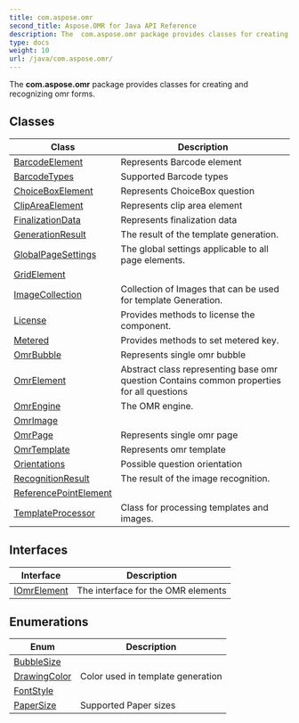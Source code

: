 ```yaml
---
title: com.aspose.omr
second_title: Aspose.OMR for Java API Reference
description: The  com.aspose.omr package provides classes for creating and recognizing omr forms.
type: docs
weight: 10
url: /java/com.aspose.omr/
---
```



The  **com.aspose.omr** package provides classes for creating and recognizing omr forms.


## Classes

| Class | Description |
| --- | --- |
| [BarcodeElement](../com.aspose.omr/barcodeelement) | Represents Barcode element |
| [BarcodeTypes](../com.aspose.omr/barcodetypes) | Supported Barcode types |
| [ChoiceBoxElement](../com.aspose.omr/choiceboxelement) | Represents ChoiceBox question |
| [ClipAreaElement](../com.aspose.omr/clipareaelement) | Represents clip area element |
| [FinalizationData](../com.aspose.omr/finalizationdata) | Represents finalization data |
| [GenerationResult](../com.aspose.omr/generationresult) | The result of the template generation. |
| [GlobalPageSettings](../com.aspose.omr/globalpagesettings) | The global settings applicable to all page elements. |
| [GridElement](../com.aspose.omr/gridelement) |  |
| [ImageCollection](../com.aspose.omr/imagecollection) | Collection of Images that can be used for template Generation. |
| [License](../com.aspose.omr/license) | Provides methods to license the component. |
| [Metered](../com.aspose.omr/metered) | Provides methods to set metered key. |
| [OmrBubble](../com.aspose.omr/omrbubble) | Represents single omr bubble |
| [OmrElement](../com.aspose.omr/omrelement) | Abstract class representing base omr question Contains common properties for all questions |
| [OmrEngine](../com.aspose.omr/omrengine) | The OMR engine. |
| [OmrImage](../com.aspose.omr/omrimage) |  |
| [OmrPage](../com.aspose.omr/omrpage) | Represents single omr page |
| [OmrTemplate](../com.aspose.omr/omrtemplate) | Represents omr template |
| [Orientations](../com.aspose.omr/orientations) | Possible question orientation |
| [RecognitionResult](../com.aspose.omr/recognitionresult) | The result of the image recognition. |
| [ReferencePointElement](../com.aspose.omr/referencepointelement) |  |
| [TemplateProcessor](../com.aspose.omr/templateprocessor) | Class for processing templates and images. |

## Interfaces

| Interface | Description |
| --- | --- |
| [IOmrElement](../com.aspose.omr/iomrelement) | The interface for the OMR elements |

## Enumerations

| Enum | Description |
| --- | --- |
| [BubbleSize](../com.aspose.omr/bubblesize) |  |
| [DrawingColor](../com.aspose.omr/drawingcolor) | Color used in template generation |
| [FontStyle](../com.aspose.omr/fontstyle) |  |
| [PaperSize](../com.aspose.omr/papersize) | Supported Paper sizes |
